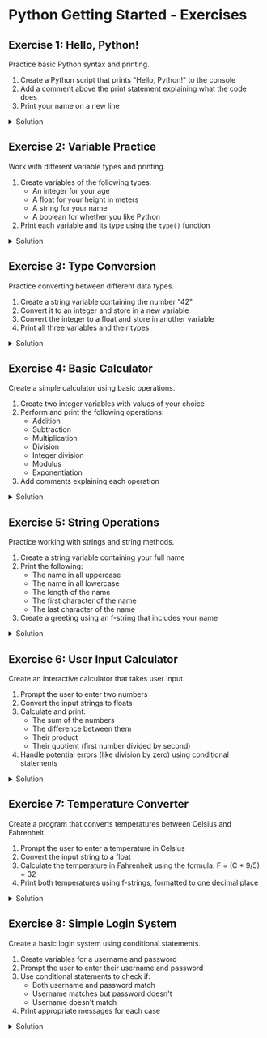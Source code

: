 # Python Getting Started - Exercises

## Exercise 1: Hello, Python!
Practice basic Python syntax and printing.

1. Create a Python script that prints "Hello, Python!" to the console
2. Add a comment above the print statement explaining what the code does
3. Print your name on a new line

<details>
<summary>Solution</summary>

```python
# Print a greeting message
print("Hello, Python!")
print("Your Name")
```
</details>

## Exercise 2: Variable Practice
Work with different variable types and printing.

1. Create variables of the following types:
   - An integer for your age
   - A float for your height in meters
   - A string for your name
   - A boolean for whether you like Python
2. Print each variable and its type using the `type()` function

<details>
<summary>Solution</summary>

```python
age = 25
height = 1.75
name = "Alice"
likes_python = True

print(f"Age: {age}, Type: {type(age)}")
print(f"Height: {height}, Type: {type(height)}")
print(f"Name: {name}, Type: {type(name)}")
print(f"Likes Python: {likes_python}, Type: {type(likes_python)}")
```
</details>

## Exercise 3: Type Conversion
Practice converting between different data types.

1. Create a string variable containing the number "42"
2. Convert it to an integer and store in a new variable
3. Convert the integer to a float and store in another variable
4. Print all three variables and their types

<details>
<summary>Solution</summary>

```python
number_string = "42"
number_int = int(number_string)
number_float = float(number_int)

print(f"String: {number_string}, Type: {type(number_string)}")
print(f"Integer: {number_int}, Type: {type(number_int)}")
print(f"Float: {number_float}, Type: {type(number_float)}")
```
</details>

## Exercise 4: Basic Calculator
Create a simple calculator using basic operations.

1. Create two integer variables with values of your choice
2. Perform and print the following operations:
   - Addition
   - Subtraction
   - Multiplication
   - Division
   - Integer division
   - Modulus
   - Exponentiation
3. Add comments explaining each operation

<details>
<summary>Solution</summary>

```python
num1 = 10
num2 = 3

# Addition
print(f"{num1} + {num2} = {num1 + num2}")

# Subtraction
print(f"{num1} - {num2} = {num1 - num2}")

# Multiplication
print(f"{num1} * {num2} = {num1 * num2}")

# Division
print(f"{num1} / {num2} = {num1 / num2}")

# Integer division
print(f"{num1} // {num2} = {num1 // num2}")

# Modulus (remainder)
print(f"{num1} % {num2} = {num1 % num2}")

# Exponentiation
print(f"{num1} ** {num2} = {num1 ** num2}")
```
</details>

## Exercise 5: String Operations
Practice working with strings and string methods.

1. Create a string variable containing your full name
2. Print the following:
   - The name in all uppercase
   - The name in all lowercase
   - The length of the name
   - The first character of the name
   - The last character of the name
3. Create a greeting using an f-string that includes your name

<details>
<summary>Solution</summary>

```python
full_name = "John Smith"

print(full_name.upper())
print(full_name.lower())
print(len(full_name))
print(full_name[0])
print(full_name[-1])
print(f"Hello, my name is {full_name}!")
```
</details>

## Exercise 6: User Input Calculator
Create an interactive calculator that takes user input.

1. Prompt the user to enter two numbers
2. Convert the input strings to floats
3. Calculate and print:
   - The sum of the numbers
   - The difference between them
   - Their product
   - Their quotient (first number divided by second)
4. Handle potential errors (like division by zero) using conditional statements

<details>
<summary>Solution</summary>

```python
# Get input from user
num1 = float(input("Enter the first number: "))
num2 = float(input("Enter the second number: "))

# Calculate and print results
print(f"Sum: {num1 + num2}")
print(f"Difference: {num1 - num2}")
print(f"Product: {num1 * num2}")

# Check for division by zero
if num2 != 0:
    print(f"Quotient: {num1 / num2}")
else:
    print("Cannot divide by zero!")
```
</details>

## Exercise 7: Temperature Converter
Create a program that converts temperatures between Celsius and Fahrenheit.

1. Prompt the user to enter a temperature in Celsius
2. Convert the input string to a float
3. Calculate the temperature in Fahrenheit using the formula: F = (C * 9/5) + 32
4. Print both temperatures using f-strings, formatted to one decimal place

<details>
<summary>Solution</summary>

```python
# Get temperature in Celsius
celsius = float(input("Enter temperature in Celsius: "))

# Convert to Fahrenheit
fahrenheit = (celsius * 9/5) + 32

# Print results
print(f"{celsius:.1f}°C is equal to {fahrenheit:.1f}°F")
```
</details>

## Exercise 8: Simple Login System
Create a basic login system using conditional statements.

1. Create variables for a username and password
2. Prompt the user to enter their username and password
3. Use conditional statements to check if:
   - Both username and password match
   - Username matches but password doesn't
   - Username doesn't match
4. Print appropriate messages for each case

<details>
<summary>Solution</summary>

```python
# Set correct credentials
correct_username = "python_user"
correct_password = "secure123"

# Get user input
username = input("Enter username: ")
password = input("Enter password: ")

# Check credentials
if username == correct_username:
    if password == correct_password:
        print("Login successful!")
    else:
        print("Incorrect password")
else:
    print("Username not found")
```
</details>